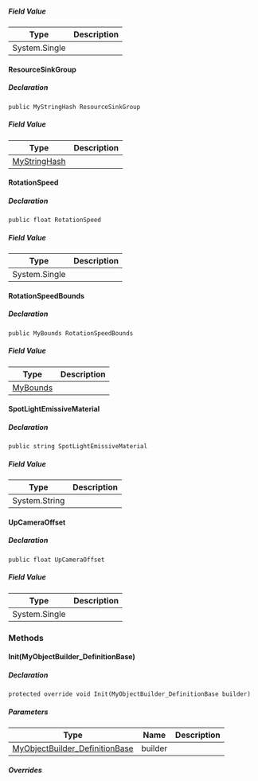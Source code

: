 ##### Field Value

| Type | Description |
| --- | --- |
| System.Single |     |

#### ResourceSinkGroup

##### Declaration

```
public MyStringHash ResourceSinkGroup
```

##### Field Value

| Type | Description |
| --- | --- |
| [MyStringHash](https://keensoftwarehouse.github.io/SpaceEngineersModAPI/api/VRage.Utils.MyStringHash.html) |     |

#### RotationSpeed

##### Declaration

```
public float RotationSpeed
```

##### Field Value

| Type | Description |
| --- | --- |
| System.Single |     |

#### RotationSpeedBounds

##### Declaration

```
public MyBounds RotationSpeedBounds
```

##### Field Value

| Type | Description |
| --- | --- |
| [MyBounds](https://keensoftwarehouse.github.io/SpaceEngineersModAPI/api/VRageMath.MyBounds.html) |     |

#### SpotLightEmissiveMaterial

##### Declaration

```
public string SpotLightEmissiveMaterial
```

##### Field Value

| Type | Description |
| --- | --- |
| System.String |     |

#### UpCameraOffset

##### Declaration

```
public float UpCameraOffset
```

##### Field Value

| Type | Description |
| --- | --- |
| System.Single |     |

### Methods

#### Init(MyObjectBuilder\_DefinitionBase)

##### Declaration

```
protected override void Init(MyObjectBuilder_DefinitionBase builder)
```

##### Parameters

| Type | Name | Description |
| --- | --- | --- |
| [MyObjectBuilder\_DefinitionBase](https://keensoftwarehouse.github.io/SpaceEngineersModAPI/api/VRage.Game.MyObjectBuilder_DefinitionBase.html) | builder |     |

##### Overrides